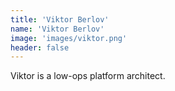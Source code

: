 ```yaml
---
title: 'Viktor Berlov'
name: 'Viktor Berlov'
image: 'images/viktor.png'
header: false
---
```


Viktor is a low-ops platform architect.
